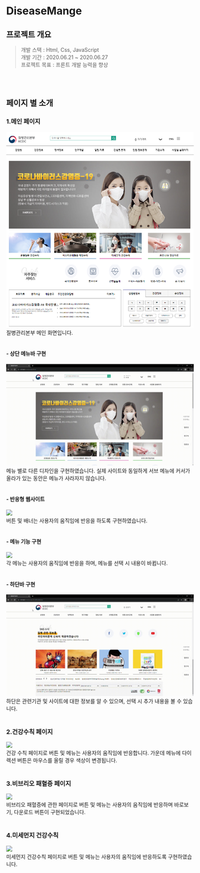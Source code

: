 # DiseaseMange

## 프로젝트 개요
> 개발 스택 : Html, Css, JavaScript <br/>
> 개발 기간 : 2020.06.21 ~ 2020.06.27 <br/>
> 프로젝트 목표 :  프론트 개발 능력을 향상 

<br/><br/>

## 페이지 별 소개
### 1.메인 페이지
![홈화면](img/introduce/home.PNG) <br/>
질병관리본부 메인 화면입니다. <br/><br/>

#### - 상단 메뉴바 구현
![](img/introduce/home-header.gif) <br/>
메뉴 별로 다른 디자인을 구현하였습니다. 실제 사이트와 동일하게 서브 메뉴에 커서가 올라가 있는 동안은 메뉴가 사라자지 않습니다. <br/><br/>


#### - 반응형 웹사이트
![](img/introduce/home-responsive.gif) <br/>
버튼 및 배너는 사용자의 움직임에 반응을 하도록 구현하였습니다. <br/><br/>


#### - 메뉴 기능 구현
![](img/introduce/home-menu.gif) <br/>
각 메뉴는 사용자의 움직임에 반응을 하며, 메뉴를 선택 시 내용이 바뀝니다. <br/><br/>


#### - 하단바 구현
![](img/introduce/home-footer.gif) <br/>
하단은 관련기관 및 사이트에 대한 정보를 알 수 있으며, 선택 시 추가 내용을 볼 수 있습니다. <br/><br/>


### 2.건강수칙 페이지
![](img/introduce/ondo.gif) <br/>
건강 수칙 페이지로 버튼 및 메뉴는 사용자의 움직임에 반응합니다. 가운데 메뉴에 다이렉션 버튼은 마우스를 올릴 경우 색상이 변경됩니다.<br/><br/>


### 3.비브리오 패혈증 페이지
![](img/introduce/bibrio.gif) <br/>
비브리오 패혈증에 관한 페이지로 버튼 및 메뉴는 사용자의 움직임에 반응하며 바로보기, 다운로드 버튼이 구현되었습니다.<br/><br/>


### 4.미세먼지 건강수칙
![](img/introduce/mise.gif) <br/>
미세먼지 건강수칙 페이지로 버튼 및 메뉴는 사용자의 움직임에 반응하도록 구현하였습니다.<br/><br/>
